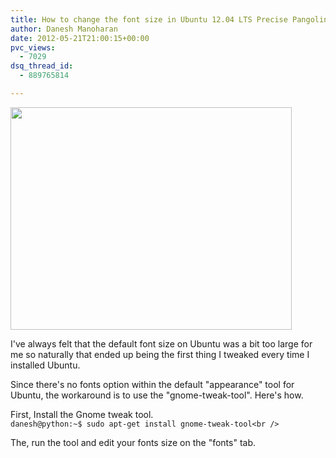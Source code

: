 ```yaml
---
title: How to change the font size in Ubuntu 12.04 LTS Precise Pangolin
author: Danesh Manoharan
date: 2012-05-21T21:00:15+00:00
pvc_views:
  - 7029
dsq_thread_id:
  - 889765814

---
```

<a href="/posts/how-to-change-the-font-size-in-ubuntu-12-04-lts-precise-pangolin/gnome-tweak-tool-fonts-2012-05-21/" rel="attachment wp-att-2490"><img loading="lazy" class="alignnone size-medium wp-image-2490" title="Gnome-Tweak-Tool-Fonts-2012-05-21" src="/wp-content/uploads/2012/05/Gnome-Tweak-Tool-Fonts-2012-05-21-450x356.png" alt="" width="450" height="356" srcset="/wp-content/uploads/2012/05/Gnome-Tweak-Tool-Fonts-2012-05-21-450x356.png 450w, /wp-content/uploads/2012/05/Gnome-Tweak-Tool-Fonts-2012-05-21.png 642w" sizes="(max-width: 450px) 100vw, 450px" /></a>

I've always felt that the default font size on Ubuntu was a bit too large for me so naturally that ended up being the first thing I tweaked every time I installed Ubuntu.

Since there's no fonts option within the default "appearance" tool for Ubuntu, the workaround is to use the "gnome-tweak-tool". Here's how.

First, Install the Gnome tweak tool.  
`danesh@python:~$ sudo apt-get install gnome-tweak-tool<br />
` 

The, run the tool and edit your fonts size on the "fonts" tab.
